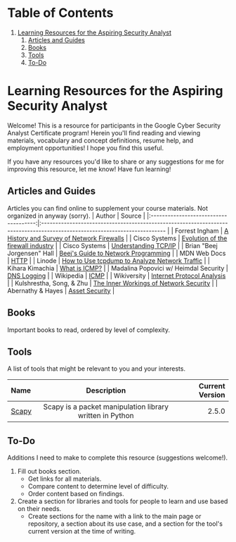 
# Table of Contents

1. [Learning Resources for the Aspiring Security Analyst](#learning-resources-for-the-aspiring-security-analyst)
    1. [Articles and Guides](#articles-and-guides)
    2. [Books](#books)
    3. [Tools](#tools)
    4. [To-Do](#to-do)

# Learning Resources for the Aspiring Security Analyst

Welcome! This is a resource for participants in the Google Cyber Security Analyst Certificate program! Herein you'll find reading and viewing materials, vocabulary and concept definitions, resume help, and employment opportunities! I hope you find this useful.

If you have any resources you'd like to share or any suggestions for me for improving this resource, let me know! Have fun learning!

## Articles and Guides

Articles you can find online to supplement your course materials. Not organized in anyway (sorry).
 |                 Author                | Source                                                                                                                     |
 |:-------------------------------------:|:-------------------------------------------------------------------------------------------------------------------------- |
 |             Forrest Ingham            | [A History and Survey of Network Firewalls](https://www.cs.unm.edu/~treport/tr/02-12/firewall.pdf)                         |
 |             Cisco Systems             | [Evolution of the firewall industry](https://docstore.mik.ua/univercd/cc/td/doc/product/iaabu/centri4/user/scf4ap1.htm)    |
 |             Cisco Systems             | [Understanding TCP/IP](https://docstore.mik.ua/univercd/cc/td/doc/product/iaabu/centri4/user/scf4ap1.htm)                  |
 |      Brian "Beej Jorgensen" Hall      | [Beej's Guide to Network Programming](https://beej.us/guide/bgnet/html/#intro)                                             |
 |              MDN Web Docs             | [HTTP](https://developer.mozilla.org/en-US/docs/Web/HTTP)                                                                  |
 |                 Linode                | [How to Use tcpdump to Analyze Network Traffic](https://www.linode.com/docs/guides/how-to-use-tcpdump-to-analyze-traffic/) |
 |            Kihara Kimachia            | [What is ICMP?](https://www.enterprisenetworkingplanet.com/standards-protocols/what-is-icmp/)                              |
 | Madalina Popovici w/ Heimdal Security | [DNS Logging](https://heimdalsecurity.com/blog/dns-logging-what-it-is-and-how-can-it-help-in-preventing-dns-attacks/)      |
 |               Wikipedia               | [ICMP](https://en.wikipedia.org/wiki/Internet_Control_Message_Protocol)                                                    |
 |              Wikiversity              | [Internet Protocol Analysis](https://en.wikiversity.org/wiki/Internet_Protocol_Analysis/Internet_Control_Message_Protocol) |
 |        Kulshrestha, Song, & Zhu       | [The Inner Workings of Network Security](https://arxiv.org/ftp/arxiv/papers/2312/2312.15150.pdf)                           |
 |           Abernathy & Hayes           | [Asset Security](https://www.pearsonitcertification.com/articles/article.aspx?p=3167978&seqNum=2)                          |

## Books

Important books to read, ordered by level of complexity.

## Tools

A list of tools that might be relevant to you and your interests.

| Name                        |                        Description                       | Current Version |
|:--------------------------- |:--------------------------------------------------------:| ---------------:|
| [Scapy](https://scapy.net/) | Scapy is a packet manipulation library written in Python |           2.5.0 |

## To-Do

Additions I need to make to complete this resource (suggestions welcome!).

1. Fill out books section.
    - Get links for all materials.
    - Compare content to determine level of difficulty.
    - Order content based on findings.
2. Create a section for libraries and tools for people to learn and use based on their needs.
    - Create sections for the name with a link to the main page or repository, a section about its use case, and a section for the tool's current version at the time of writing.

